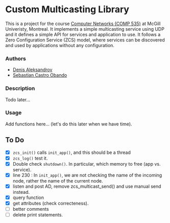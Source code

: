# Custom Multicasting Library
This is a project for the course [Computer Networks (COMP 535)](https://www.mcgill.ca/study/2023-2024/courses/comp-535) at McGill Univeristy, Montreal. It implements a simple multicasting service using UDP and it defines a simple API for services and application to use. It follows a Zero Configuration Service (ZCS) model, where services can be discovered and used by applications without any configuration.

### Authors
- [Denis Aleksandrov](https://github.com/aleksandrov-denis)
- [Sebastian Castro Obando](https://github.com/sebastiancastroobando/)

### Description
Todo later...

### Usage
Add functions here... (let's do this later when we have time).


## To Do
- [x] `zcs_init()` calls `init_app()`, and this should be a thread
- [x] `zcs_log()` test it.
- [x] Double check `shutdown()`. In particular, which memory to free (app vs. service).
- [x] line 230 : In `init_app()`, we are not checking the name of the incoming node, rather the name of the current node.
- [x] listen and post AD, remove zcs_multicast_send() and use manual send instead.
- [x] query function
- [x] get attributes (check correcteness).
- [ ] better comments
- [ ] delete print statements.
